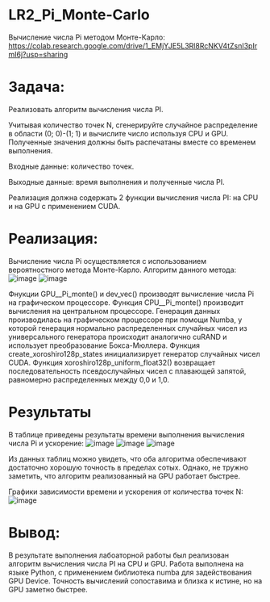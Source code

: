 # LR2_Pi_Monte-Carlo
Вычисление числа Pi методом Монте-Карло: https://colab.research.google.com/drive/1_EMjYJE5L3Rl8RcNKV4tZsnI3pIrmI6j?usp=sharing

# Задача: 
Реализовать алгоритм вычисления числа PI.

Учитывая количество точек N, сгенерируйте случайное распределение в области (0; 0)-(1; 1) и вычислите число используя CPU и GPU. Полученные значения должны быть распечатаны вместе со временем выполнения.

Входные данные: количество точек.

Выходные данные: время выполнения и полученные числа PI.

Реализация должна содержать 2 функции вычисления числа PI: на CPU и на GPU с применением CUDA.

# Реализация:
Вычисление числа Pi осуществляется с использованием вероятностного метода Монте-Карло. Алгоритм данного метода:
![image](https://github.com/Won20/LR2_Pi_Monte-Carlo/assets/102918065/174b7195-2125-476a-a83d-f9155d778b33)
![image](https://github.com/Won20/LR2_Pi_Monte-Carlo/assets/102918065/a2d20db7-dc72-44df-86b0-ab0db5c48dd9)

Фнукции GPU__Pi_monte() и dev_vec() производят вычисление числа Pi на графическом процессоре. Функция CPU__Pi_monte() производит вычисления на центральном процессоре.
Генерация данных производилась на графическом процессоре при помощи Numba, у которой генерация  нормально распределенных случайных чисел из универсального генератора происходит аналогично  cuRAND и использует преобразование Бокса-Мюллера. Функция create_xoroshiro128p_states инициализирует генератор случайных чисел CUDA. Функция xoroshiro128p_uniform_float32() возвращает последовательность псевдослучайных чисел с плавающей запятой, равномерно распределенных между 0,0 и 1,0.

# Результаты
В таблице приведены результаты времени выполнения вычисления числа Pi и ускорение:
![image](https://github.com/Won20/LR2_Pi_Monte-Carlo/assets/102918065/ab46bace-a9ea-460d-a87e-e801ddb13c07) ![image](https://github.com/Won20/LR2_Pi_Monte-Carlo/assets/102918065/46af3ddc-398b-4f90-b980-0062b894a887) ![image](https://github.com/Won20/LR2_Pi_Monte-Carlo/assets/102918065/3f1cbb9d-fd37-4736-96e4-b274e64f2e29)

Из данных таблиц можно увидеть, что оба алгоритма обеспечивают достаточно хорошую точность в пределах сотых.
Однако, не тружно заметить, что алгоритм реализованный на GPU работает быстрее.

Графики зависимости времени и ускорения от количества точек N:
![image](https://github.com/Won20/LR2_Pi_Monte-Carlo/assets/102918065/e6ac47f7-4d2a-410c-be4f-122c2e75d97b)

# Вывод:
В результате выполнения лабоаторной работы был реализован алгоритм вычисления числа PI на CPU и GPU. Работа выполнена на языке Python, с применением библиотека numba для задействования GPU Device. Точность вычислений сопоставима и близка к истине, но на GPU заметно быстрее.












